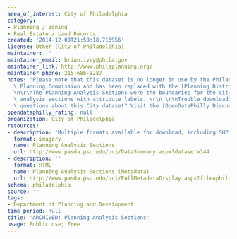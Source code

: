 ```yaml
---
area_of_interest: City of Philadelphia
category:
- Planning / Zoning
- Real Estate / Land Records
created: '2014-12-08T21:58:18.716956'
license: Other (City of Philadelphia)
maintainer: ''
maintainer_email: brian.ivey@phila.gov
maintainer_link: http://www.philaplanning.org/
maintainer_phone: 215-686-8287
notes: "Please note that this dataset is no longer in use by the Philadelphia City\
  \ Planning Commission and has been replaced with the [Planning Districts dataset](https://www.opendataphilly.org/dataset/planning-districts).\r\
  \n\r\nThe Planning Analysis Sections were the boundaries for the city's twelve planning\
  \ analysis sections with attribute labels. \r\n \r\nTrouble downloading or have\
  \ questions about this City dataset? Visit the [OpenDataPhilly Discussion Group](http://www.phila.gov/data/discuss/)"
opendataphilly_rating: null
organization: City of Philadelphia
resources:
- description: 'Multiple formats available for download, including SHP. '
  format: imagery
  name: Planning Analysis Sections
  url: http://www.pasda.psu.edu/uci/DataSummary.aspx?dataset=344
- description: ''
  format: HTML
  name: Planning Analysis Sections (Metadata)
  url: http://www.pasda.psu.edu/uci/FullMetadataDisplay.aspx?file=philadelphiaplanninganalysissections2005.xml
schema: philadelphia
source: ''
tags:
- Department of Planning and Development
time_period: null
title: 'ARCHIVED: Planning Analysis Sections'
usage: Public use; Free
---
```

